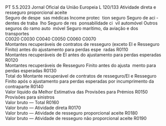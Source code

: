 PT  5.5.2023 Jornal Oficial da União Europeia L 120/133
 Atividade direta e resseguro proporcional aceite  
Seguro de despe ­
sas médicas  Income protec ­
tion seguro  Seguro de aci ­
dentes de traba ­
lho  Seguro de res ­
ponsabilidade ci ­
vil automóvel  Outros seguros 
do ramo auto ­
móvel  Seguro marítimo, 
da aviação e dos 
transportes  
C0020  C0030  C0040  C0050  C0060  C0070  
Montantes recuperáveis de contratos de resseguro (exceto EI 
e Resseguro Finito) antes do ajustamento para perdas espe ­
radas  R0110  
Montantes recuperáveis de EI antes do ajustamento para 
perdas esperadas  R0120  
Montantes recuperáveis de Resseguro Finito antes do ajusta ­
mento para perdas esperadas  R0130  
Total do Montante recuperável de contratos de resseguro/EI e 
Resseguro Finito após o ajustamento para perdas esperadas 
por incumprimento da contraparte  R0140  
Valor líquido da Melhor Estimativa das Provisões para 
Prémios  R0150  
Provisões para sinistros  
Valor bruto — Total  R0160  
Valor bruto — Atividade direta  R0170  
Valor bruto — Atividade de resseguro proporcional aceite  R0180  
Valor bruto — Atividade de resseguro não proporcional 
aceite  R0190